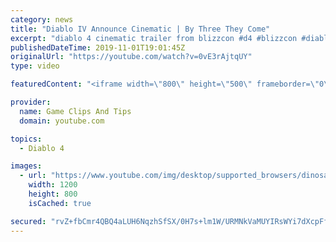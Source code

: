 ```yaml
---
category: news
title: "Diablo IV Announce Cinematic | By Three They Come"
excerpt: "diablo 4 cinematic trailer from blizzcon #d4 #blizzcon #diablo."
publishedDateTime: 2019-11-01T19:01:45Z
originalUrl: "https://youtube.com/watch?v=0vE3rAjtqUY"
type: video

featuredContent: "<iframe width=\"800\" height=\"500\" frameborder=\"0\" src=\"https://www.youtube.com/embed/0vE3rAjtqUY\" allow=\"accelerometer; autoplay; encrypted-media; gyroscope; picture-in-picture\" allowfullscreen></iframe>"

provider:
  name: Game Clips And Tips
  domain: youtube.com

topics:
  - Diablo 4

images:
  - url: "https://www.youtube.com/img/desktop/supported_browsers/dinosaur.png"
    width: 1200
    height: 800
    isCached: true

secured: "rvZ+fbCmr4QBQ4aLUH6NqzhSfSX/0H7s+lm1W/URMNkVaMUYIRsWYi7dXcpFfJIa+jOipcmdWqkqQITH+6gwHDcIpDLTMB2+AEEireQYxwbiir2p0wfgB1t77evuPlXn1ckgX9BSqpDf2fJcJ/LPsAq9/OpBUGRtwHkCVHDUrEUVzq0TVk43xvAyY8PZw8YFkr3IwX3GLW1s3XhknQ7fZqThrA4hP4RsToVxdsHBYSbDBBSz5771Pj7lGsc3nVHl0wOCl9OJXxt4HC5OY0f+uEB9PQ+2ATaePBWUWhojqpV7Kq7GQ7Gt/Yi7mh3IpBIw+Zk96snk0fJYp4H/4indYtjwgDcYm9L+TGpKXFTRHMIikqUB3HHiNziy/evUt+d7hjn746wZiNJbq63eA2wk5g==;bquYi0xuM9NnTcrMVdeEeg=="
---
```


